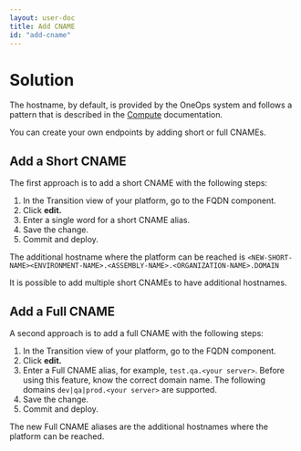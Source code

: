 ```yaml
---
layout: user-doc
title: Add CNAME
id: "add-cname"
---
```


# Solution

The hostname, by default, is provided by the OneOps system and follows a pattern that is described in the
[Compute](/user/operation/compute.html) documentation.

You can create your own endpoints by adding short or full CNAMEs.

## Add a Short CNAME

The first approach is to add a short CNAME with the following steps:


1. In the Transition view of your platform, go to the FQDN component.
2. Click **edit.**
3. Enter a single word for a short CNAME alias.
4. Save the change.
5. Commit and deploy.

The additional hostname where the platform can be reached is `<NEW-SHORT-NAME><ENVIRONMENT-NAME>.<ASSEMBLY-NAME>.<ORGANIZATION-NAME>.DOMAIN`

It is possible to add multiple short CNAMEs to have additional hostnames.

## Add a Full CNAME

A second approach is to add a full CNAME with the following steps:


1. In the Transition view of your platform, go to the FQDN component.
2. Click **edit.**
3. Enter a Full CNAME alias, for example, `test.qa.<your server>`. Before using this feature, know the correct domain name. The following domains  `dev|qa|prod.<your server>` are supported.
4. Save the change.
5. Commit and deploy.

The new Full CNAME aliases are the additional hostnames where the platform can be reached.
